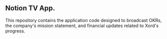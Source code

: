 ## Notion TV App.
This repository contains the application code designed to broadcast OKRs, the company's mission statement, and financial updates related to Xord's progress.
